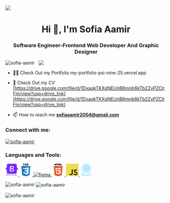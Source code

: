 <img src="https://repository-images.githubusercontent.com/588181932/e36ec678-7984-4cdd-8e4c-a3932772ff8e"/>
<h1 align="center">Hi 👋, I'm Sofia Aamir</h1>
<h3 align="center">Software Engineer-Frontend Web Developer And Graphic Designer</h3>
<img width="400" align="right" src="https://miro.medium.com/v2/resize:fit:1358/0*PXf5ge7QCN9Ga_CL.gif"/>

<p align="left"> <img src="https://komarev.com/ghpvc/?username=sofia-aamir&label=Profile%20views&color=0e75b6&style=flat" alt="sofia-aamir" /> </p>

- 👨‍💻 Check Out my Portfolio my-portfolio-psi-nine-25.vercel.app

- 📝 Check Out my CV [https://drive.google.com/file/d/1DxaqkTKXqNEUnB6mnb6kTb2ZvPZCitFm/view?usp=drive_link](https://drive.google.com/file/d/1DxaqkTKXqNEUnB6mnb6kTb2ZvPZCitFm/view?usp=drive_link)

- 📫 How to reach me **sofiaaamir2004@gmail.com**

<h3 align="left">Connect with me:</h3>
<p align="left">
<a href="https://www.linkedin.com/in/sofia-aamir-50b876299/" target="blank"><img align="center" src="https://raw.githubusercontent.com/rahuldkjain/github-profile-readme-generator/master/src/images/icons/Social/linked-in-alt.svg" alt="sofia-aamir" height="30" width="40" /></a>
</p>

<h3 align="left">Languages and Tools:</h3>
<p align="left"> <a href="https://getbootstrap.com" target="_blank" rel="noreferrer"> <img src="https://raw.githubusercontent.com/devicons/devicon/master/icons/bootstrap/bootstrap-plain-wordmark.svg" alt="bootstrap" width="40" height="40"/> </a> <a href="https://www.w3schools.com/css/" target="_blank" rel="noreferrer"> <img src="https://raw.githubusercontent.com/devicons/devicon/master/icons/css3/css3-original-wordmark.svg" alt="css3" width="40" height="40"/> </a> <a href="https://www.figma.com/" target="_blank" rel="noreferrer"> <img src="https://www.vectorlogo.zone/logos/figma/figma-icon.svg" alt="figma" width="40" height="40"/> </a> <a href="https://www.w3.org/html/" target="_blank" rel="noreferrer"> <img src="https://raw.githubusercontent.com/devicons/devicon/master/icons/html5/html5-original-wordmark.svg" alt="html5" width="40" height="40"/> </a> <a href="https://developer.mozilla.org/en-US/docs/Web/JavaScript" target="_blank" rel="noreferrer"> <img src="https://raw.githubusercontent.com/devicons/devicon/master/icons/javascript/javascript-original.svg" alt="javascript" width="40" height="40"/> </a> <a href="https://reactjs.org/" target="_blank" rel="noreferrer"> <img src="https://raw.githubusercontent.com/devicons/devicon/master/icons/react/react-original-wordmark.svg" alt="react" width="40" height="40"/> </a> </p>

<p><img align="left" src="https://github-readme-stats.vercel.app/api/top-langs?username=sofia-aamir&show_icons=true&locale=en&layout=compact" alt="sofia-aamir" /></p>

<p>&nbsp;<img align="center" src="https://github-readme-stats.vercel.app/api?username=sofia-aamir&show_icons=true&locale=en" alt="sofia-aamir" /></p>

<p><img align="center" src="https://github-readme-streak-stats.herokuapp.com/?user=sofia-aamir&" alt="sofia-aamir" /></p>

